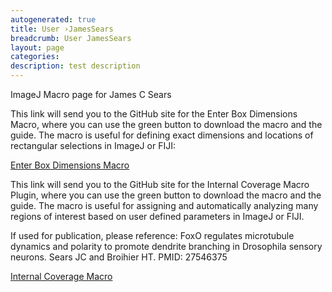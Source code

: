 ```yaml
---
autogenerated: true
title: User ›JamesSears
breadcrumb: User JamesSears
layout: page
categories: 
description: test description
---
```


ImageJ Macro page for James C Sears

This link will send you to the GitHub site for the Enter Box Dimensions Macro, where you can use the green button to download the macro and the guide. The macro is useful for defining exact dimensions and locations of rectangular selections in ImageJ or FIJI:

[Enter Box Dimensions Macro](https://github.com/JamesCSears/Enter-Box-Dimensions-Macro-for-ImageJ)

This link will send you to the GitHub site for the Internal Coverage Macro Plugin, where you can use the green button to download the macro and the guide. The macro is useful for assigning and automatically analyzing many regions of interest based on user defined parameters in ImageJ or FIJI.

If used for publication, please reference: FoxO regulates microtubule dynamics and polarity to promote dendrite branching in Drosophila sensory neurons. Sears JC and Broihier HT. PMID: 27546375

[Internal Coverage Macro](https://github.com/JamesCSears/Internal-Coverage-Macro)

